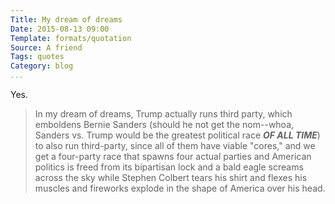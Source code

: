 ```yaml
---
Title: My dream of dreams
Date: 2015-08-13 09:00
Template: formats/quotation
Source: A friend
Tags: quotes
Category: blog
...
```


Yes.

> In my dream of dreams, Trump actually runs third party, which emboldens
> Bernie Sanders (should he not get the nom--whoa, Sanders vs. Trump would be
> the greatest political race ***OF ALL TIME***) to also run third-party, since
> all of them have viable "cores," and we get a four-party race that spawns
> four actual parties and American politics is freed from its bipartisan lock
> and a bald eagle screams across the sky while Stephen Colbert tears his shirt
> and flexes his muscles and fireworks explode in the shape of America over his
> head.
